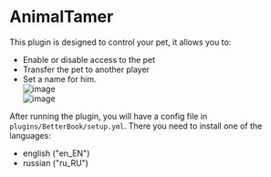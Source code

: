 # AnimalTamer 
This plugin is designed to control your pet, it allows you to:  
* Enable or disable access to the pet
* Transfer the pet to another player
* Set a name for him.    
![image](https://user-images.githubusercontent.com/55106456/119277934-a9e1f580-bc22-11eb-9170-7d44e53775b9.png)  
![image](https://user-images.githubusercontent.com/55106456/119277974-d990fd80-bc22-11eb-9a80-219cce2d50d8.png)   

After running the plugin, you will have a config file in `plugins/BetterBook/setup.yml`. There you need to install one of the languages:  
- english ("en_EN") 
- russian ("ru_RU")
